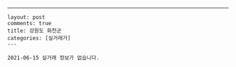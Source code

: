 ---
    layout: post
    comments: true
    title: 강원도 화천군
    categories: [실거래가]
    ---

    2021-06-15 실거래 정보가 없습니다.

    